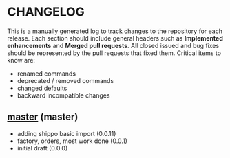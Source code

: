 # CHANGELOG

This is a manually generated log to track changes to the repository for each release. 
Each section should include general headers such as **Implemented enhancements** 
and **Merged pull requests**. All closed issued and bug fixes should be 
represented by the pull requests that fixed them. Critical items to know are:

 - renamed commands
 - deprecated / removed commands
 - changed defaults
 - backward incompatible changes


## [master](https://github.com/vsoch/freegenes-django/tree/master) (master)
 - adding shippo basic import (0.0.11)
 - factory, orders, most work done (0.0.1)
 - initial draft (0.0.0)

